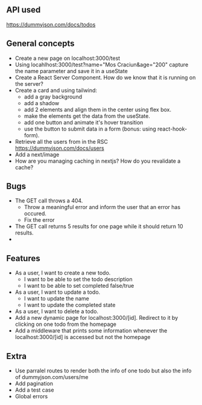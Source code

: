 
## API used

https://dummyjson.com/docs/todos

## General concepts

* Create a new page on localhost:3000/test
* Using locahlhost:3000/test?name="Mos Craciun&age="200" capture the name parameter and save it in a useState
* Create a React Server Component. How do we know that it is running on the server?
* Create a card and using tailwind:
    * add a gray background
    * add a shadow
    * add 2 elements and align them in the center using flex box.
    * make the elements get the data from the useState.
    * add one button and animate it's hover transition
    * use the button to submit data in a form (bonus: using react-hook-form). 
* Retrieve all the users from in the RSC https://dummyjson.com/docs/users
* Add a next/image
* How are you managing caching in nextjs? How do you revalidate a cache?

## Bugs

* The GET call throws a 404. 
    * Throw a meaningful error and inform the user that an error has occured.
    * Fix the error 
* The GET call returns 5 results for one page while it should return 10 results.
* 
## Features

* As a user, I want to create a new todo.
    * I want to be able to set the todo description
    * I want to be able to set completed false/true
* As a user, I want to update a todo.
    * I want to update the name
    * I want to update the completed state
* As a user, I want to delete a todo.
* Add a new dynamic page for localhost:3000/[id]. Redirect to it by clicking on one todo from the homepage
* Add a middleware that prints some information whenever the localhost:3000/[id] is accessed but not the homepage

## Extra

* Use parralel routes to render both the info of one todo but also the info of dummyjson.com/users/me
* Add pagination
* Add a test case 
* Global errors 